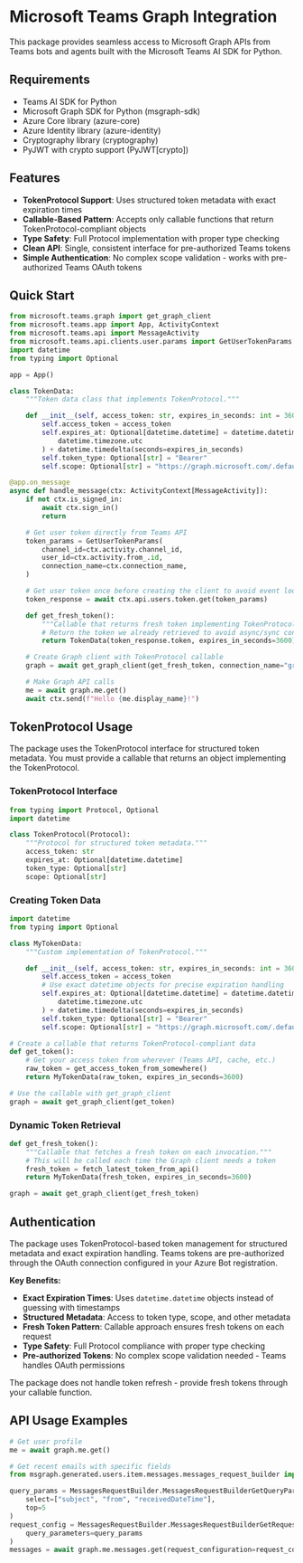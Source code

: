 # Microsoft Teams Graph Integration

This package provides seamless access to Microsoft Graph APIs from Teams bots and agents built with the Microsoft Teams AI SDK for Python.

## Requirements

- Teams AI SDK for Python
- Microsoft Graph SDK for Python (msgraph-sdk)
- Azure Core library (azure-core)
- Azure Identity library (azure-identity)
- Cryptography library (cryptography)
- PyJWT with crypto support (PyJWT[crypto])

## Features

- **TokenProtocol Support**: Uses structured token metadata with exact expiration times
- **Callable-Based Pattern**: Accepts only callable functions that return TokenProtocol-compliant objects
- **Type Safety**: Full Protocol implementation with proper type checking
- **Clean API**: Single, consistent interface for pre-authorized Teams tokens
- **Simple Authentication**: No complex scope validation - works with pre-authorized Teams OAuth tokens

## Quick Start

```python
from microsoft.teams.graph import get_graph_client
from microsoft.teams.app import App, ActivityContext
from microsoft.teams.api import MessageActivity
from microsoft.teams.api.clients.user.params import GetUserTokenParams
import datetime
from typing import Optional

app = App()

class TokenData:
    """Token data class that implements TokenProtocol."""

    def __init__(self, access_token: str, expires_in_seconds: int = 3600):
        self.access_token = access_token
        self.expires_at: Optional[datetime.datetime] = datetime.datetime.now(
            datetime.timezone.utc
        ) + datetime.timedelta(seconds=expires_in_seconds)
        self.token_type: Optional[str] = "Bearer"
        self.scope: Optional[str] = "https://graph.microsoft.com/.default"

@app.on_message
async def handle_message(ctx: ActivityContext[MessageActivity]):
    if not ctx.is_signed_in:
        await ctx.sign_in()
        return

    # Get user token directly from Teams API
    token_params = GetUserTokenParams(
        channel_id=ctx.activity.channel_id,
        user_id=ctx.activity.from_.id,
        connection_name=ctx.connection_name,
    )

    # Get user token once before creating the client to avoid event loop conflicts
    token_response = await ctx.api.users.token.get(token_params)

    def get_fresh_token():
        """Callable that returns fresh token implementing TokenProtocol."""
        # Return the token we already retrieved to avoid async/sync conflicts
        return TokenData(token_response.token, expires_in_seconds=3600)

    # Create Graph client with TokenProtocol callable
    graph = await get_graph_client(get_fresh_token, connection_name="graph")

    # Make Graph API calls
    me = await graph.me.get()
    await ctx.send(f"Hello {me.display_name}!")
```

## TokenProtocol Usage

The package uses the TokenProtocol interface for structured token metadata. You must provide a callable that returns an object implementing the TokenProtocol.

### TokenProtocol Interface

```python
from typing import Protocol, Optional
import datetime

class TokenProtocol(Protocol):
    """Protocol for structured token metadata."""
    access_token: str
    expires_at: Optional[datetime.datetime]
    token_type: Optional[str]
    scope: Optional[str]
```

### Creating Token Data

```python
import datetime
from typing import Optional

class MyTokenData:
    """Custom implementation of TokenProtocol."""

    def __init__(self, access_token: str, expires_in_seconds: int = 3600):
        self.access_token = access_token
        # Use exact datetime objects for precise expiration handling
        self.expires_at: Optional[datetime.datetime] = datetime.datetime.now(
            datetime.timezone.utc
        ) + datetime.timedelta(seconds=expires_in_seconds)
        self.token_type: Optional[str] = "Bearer"
        self.scope: Optional[str] = "https://graph.microsoft.com/.default"

# Create a callable that returns TokenProtocol-compliant data
def get_token():
    # Get your access token from wherever (Teams API, cache, etc.)
    raw_token = get_access_token_from_somewhere()
    return MyTokenData(raw_token, expires_in_seconds=3600)

# Use the callable with get_graph_client
graph = await get_graph_client(get_token)
```

### Dynamic Token Retrieval

```python
def get_fresh_token():
    """Callable that fetches a fresh token on each invocation."""
    # This will be called each time the Graph client needs a token
    fresh_token = fetch_latest_token_from_api()
    return MyTokenData(fresh_token, expires_in_seconds=3600)

graph = await get_graph_client(get_fresh_token)
```

## Authentication

The package uses TokenProtocol-based token management for structured metadata and exact expiration handling. Teams tokens are pre-authorized through the OAuth connection configured in your Azure Bot registration.

**Key Benefits:**

- **Exact Expiration Times**: Uses `datetime.datetime` objects instead of guessing with timestamps
- **Structured Metadata**: Access to token type, scope, and other metadata
- **Fresh Token Pattern**: Callable approach ensures fresh tokens on each request
- **Type Safety**: Full Protocol compliance with proper type checking
- **Pre-authorized Tokens**: No complex scope validation needed - Teams handles OAuth permissions

The package does not handle token refresh - provide fresh tokens through your callable function.

## API Usage Examples

```python
# Get user profile
me = await graph.me.get()

# Get recent emails with specific fields
from msgraph.generated.users.item.messages.messages_request_builder import MessagesRequestBuilder

query_params = MessagesRequestBuilder.MessagesRequestBuilderGetQueryParameters(
    select=["subject", "from", "receivedDateTime"],
    top=5
)
request_config = MessagesRequestBuilder.MessagesRequestBuilderGetRequestConfiguration(
    query_parameters=query_params
)
messages = await graph.me.messages.get(request_configuration=request_config)
```
